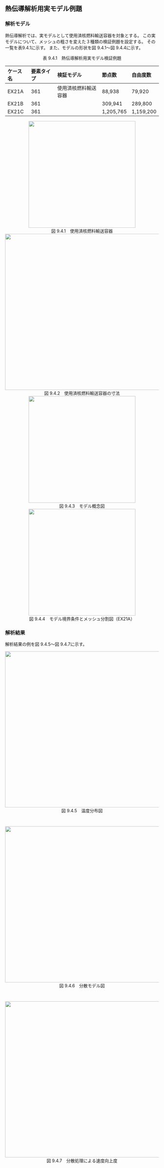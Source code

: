## 熱伝導解析用実モデル例題

### 解析モデル

熱伝導解析では、実モデルとして使用済核燃料輸送容器を対象とする。
この実モデルについて、メッシュの粗さを変えた３種類の検証例題を設定する。
その一覧を表9.4.1に示す。
また、モデルの形状を図 9.4.1～図 9.4.4に示す。

<div style="text-align: center;">
表 9.4.1　熱伝導解析用実モデル検証例題
</div>

| ケース名 | 要素タイプ | 検証モデル           | 節点数    | 自由度数 |
|:--|:--|:--|:--|:--|
| EX21A    | 361        | 使用済核燃料輸送容器 | 88,938    | 79,920 |
| EX21B    | 361        |                      | 309,941   | 289,800 |
| EX21C    | 361        |                      | 1,205,765 | 1,159,200 |

<div style="text-align: center;">
<img src="../media/image04_01.png" width="350px"><br>
図 9.4.1　使用済核燃料輸送容器
</div>

<div style="text-align: center;">
<img src="../media/image04_02.png" width="512px"><br>
図 9.4.2　使用済核燃料輸送容器の寸法
</div>

<div style="text-align: center;">
<img src="../media/image04_03.png" width="350px"><br>
図 9.4.3　モデル概念図
</div>

<div style="text-align: center;">
<img src="../media/image04_04.png" width="350px"><br>
図 9.4.4　モデル境界条件とメッシュ分割図（EX21A）
</div>

### 解析結果

解析結果の例を図 9.4.5～図 9.4.7に示す。

<div style="text-align: center;margin-bottom:3em;">
<img src="../media/image04_05.png" width="512px"><br>
図 9.4.5　温度分布図
</div>

<div style="text-align: center;margin-bottom:3em;">
<img src="../media/image04_06.png" width="512px"><br>
図 9.4.6　分散モデル図
</div>

<div style="text-align: center;">
<img src="../media/image04_07.png" width="512px"><br>
図 9.4.7　分散処理による速度向上度
</div>
